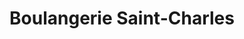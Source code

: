 ---
title: "Boulangerie Saint-Charles"
url: /joinville-le-pont/boulangerie-saint-charles/
shop: boulangerie
---
